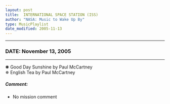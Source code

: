 ```yaml
---
layout: post
title:  INTERNATIONAL SPACE STATION (ISS)
author: "NASA: Music to Wake Up By"
type: MusicPlaylist
date_modified: 2005-11-13
---
```


----
### DATE: November 13, 2005
----
✺ Good Day Sunshine by Paul McCartney  &nbsp;<br />✵ English Tea by Paul McCartney

##### Comment:
* No mission comment
